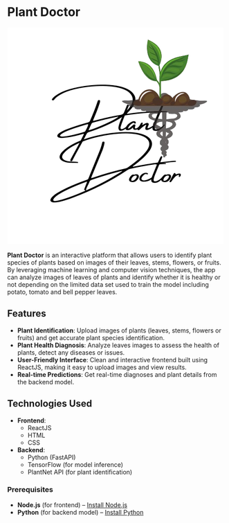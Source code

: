 # Plant Doctor


![Plant Doctor Logo](frontend/src/images/LogoImage.png)

**Plant Doctor** is an interactive platform that allows users to identify plant species of plants based on images of their leaves, stems, flowers, or fruits. By leveraging machine learning and computer vision techniques, the app can analyze images of leaves of plants and identify whether it is healthy or not depending on the limited data set used to train the model including potato, tomato and bell pepper leaves.

## Features

- **Plant Identification**: Upload images of plants (leaves, stems, flowers or fruits) and get accurate plant species identification.
- **Plant Health Diagnosis**: Analyze leaves images to assess the health of plants, detect any diseases or issues.
- **User-Friendly Interface**: Clean and interactive frontend built using ReactJS, making it easy to upload images and view results.
- **Real-time Predictions**: Get real-time diagnoses and plant details from the backend model.

## Technologies Used

- **Frontend**: 
  - ReactJS
  - HTML
  - CSS
- **Backend**:
  - Python (FastAPI)
  - TensorFlow (for model inference)
  - PlantNet API (for plant identification)

### Prerequisites

- **Node.js** (for frontend) – [Install Node.js](https://nodejs.org/)
- **Python** (for backend model) – [Install Python](https://www.python.org/downloads/)

